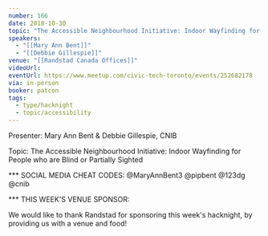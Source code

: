 ```yaml
---
number: 166
date: 2018-10-30
topic: "The Accessible Neighbourhood Initiative: Indoor Wayfinding for People who are Blind or Partially Sighted"
speakers:
  - "[[Mary Ann Bent]]"
  - "[[Debbie Gillespie]]"
venue: "[[Randstad Canada Offices]]"
videoUrl:
eventUrl: https://www.meetup.com/civic-tech-toronto/events/252682178
via: in-person
booker: patcon
tags:
  - type/hacknight
  - topic/accessibility
---
```


Presenter: Mary Ann Bent & Debbie Gillespie, CNIB

Topic: The Accessible Neighbourhood Initiative: Indoor Wayfinding for People who are Blind or Partially Sighted

*** SOCIAL MEDIA CHEAT CODES:
@MaryAnnBent3
@pipbent @123dg @cnib 

*** THIS WEEK'S VENUE SPONSOR:

We would like to thank Randstad for sponsoring this week's hacknight, by providing us with a venue and food!
